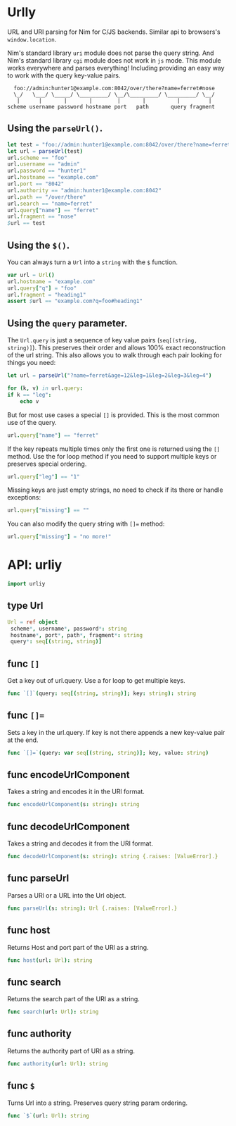 # Urlly

URL and URI parsing for Nim for C/JS backends. Similar api to browsers's `window.location`.

Nim's standard library `uri` module does not parse the query string. And Nim's standard library `cgi` module does not work in `js` mode. This module works everywhere and parses everything! Including providing an easy way to work with the query key-value pairs.

```
  foo://admin:hunter1@example.com:8042/over/there?name=ferret#nose
  \_/   \___/ \_____/ \_________/ \__/\_________/ \_________/ \__/
   |      |       |       |        |       |          |         |
scheme username password hostname port   path       query fragment
```

## Using the `parseUrl()`.

```nim
let test = "foo://admin:hunter1@example.com:8042/over/there?name=ferret#nose"
let url = parseUrl(test)
url.scheme == "foo"
url.username == "admin"
url.password == "hunter1"
url.hostname == "example.com"
url.port == "8042"
url.authority == "admin:hunter1@example.com:8042"
url.path == "/over/there"
url.search == "name=ferret"
url.query["name"] == "ferret"
url.fragment == "nose"
$url == test
```

## Using the `$()`.

You can always turn a `Url` into a `string` with the `$` function.

```nim
var url = Url()
url.hostname = "example.com"
url.query["q"] = "foo"
url.fragment = "heading1"
assert $url == "example.com?q=foo#heading1"
```

## Using the `query` parameter.

The `Url.query` is just a sequence of key value pairs (`seq[(string, string)]`). This preserves their order and allows 100% exact reconstruction of the url string. This also allows you to walk through each pair looking for things you need:

```nim
let url = parseUrl("?name=ferret&age=12&leg=1&leg=2&leg=3&leg=4")

for (k, v) in url.query:
if k == "leg":
    echo v
```

But for most use cases a special `[]` is provided. This is the most common use of the query.

```nim
url.query["name"] == "ferret"
```

If the key repeats multiple times only the first one is returned using the `[]` method. Use the for loop method if you need to support multiple keys or preserves special ordering.

```nim
url.query["leg"] == "1"
```

Missing keys are just empty strings, no need to check if its there or handle exceptions:

```nim
url.query["missing"] == ""
````

You can also modify the query string with `[]=` method:

```nim
url.query["missing"] = "no more!"
```

# API: urliy

```nim
import urliy
```

## **type** Url


```nim
Url = ref object
 scheme*, username*, password*: string
 hostname*, port*, path*, fragment*: string
 query*: seq[(string, string)]
```

## **func** `[]`

Get a key out of url.query. Use a for loop to get multiple keys.

```nim
func `[]`(query: seq[(string, string)]; key: string): string
```

## **func** `[]=`

Sets a key in the url.query. If key is not there appends a new key-value pair at the end.

```nim
func `[]=`(query: var seq[(string, string)]; key, value: string)
```

## **func** encodeUrlComponent

Takes a string and encodes it in the URl format.

```nim
func encodeUrlComponent(s: string): string
```

## **func** decodeUrlComponent

Takes a string and decodes it from the URl format.

```nim
func decodeUrlComponent(s: string): string {.raises: [ValueError].}
```

## **func** parseUrl

Parses a URl or a URL into the Url object.

```nim
func parseUrl(s: string): Url {.raises: [ValueError].}
```

## **func** host

Returns Host and port part of the URl as a string.

```nim
func host(url: Url): string
```

## **func** search

Returns the search part of the URl as a string.

```nim
func search(url: Url): string
```

## **func** authority

Returns the authority part of URl as a string.

```nim
func authority(url: Url): string
```

## **func** `$`

Turns Url into a string. Preserves query string param ordering.

```nim
func `$`(url: Url): string
```
